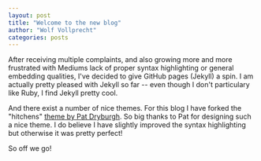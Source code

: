 ```yaml
---
layout: post
title: "Welcome to the new blog"
author: "Wolf Vollprecht"
categories: posts
---
```


After receiving multiple complaints, and also growing more and more frustrated with Mediums lack of proper syntax highlighting or general embedding qualities, I've decided to give GitHub pages (Jekyll) a spin. I am actually pretty pleased with Jekyll so far -- even though I don't particulary like Ruby, I find Jekyll pretty cool.

And there exist a number of nice themes. For this blog I have forked the "hitchens" [theme by Pat Dryburgh](https://patdryburgh.com/blog/introducing-hitchens/). So big thanks to Pat for designing such a nice theme. 
I do believe I have slightly improved the syntax highlighting but otherwise it was pretty perfect!

So off we go!